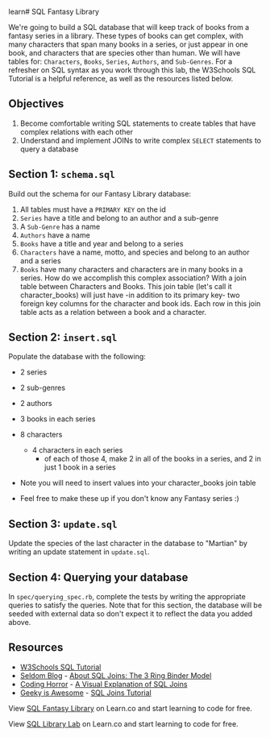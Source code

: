 learn# SQL Fantasy Library

We're going to build a SQL database that will keep track of books from a fantasy series in a library. These types of books can get complex, with many characters that span many books in a series, or just appear in one book, and characters that are species other than human. We will have tables for: `Characters`, `Books`, `Series`, `Authors`, and `Sub-Genres`. For a refresher on SQL syntax as you work through this lab, the W3Schools SQL Tutorial is a helpful reference, as well as the resources listed below.

## Objectives

1. Become comfortable writing SQL statements to create tables that have complex relations with each other
2. Understand and implement JOINs to write complex `SELECT` statements to query a database

## Section 1: `schema.sql`

Build out the schema for our Fantasy Library database:

1. All tables must have a `PRIMARY KEY` on the id
2. `Series` have a title and belong to an author and a sub-genre
3. A `Sub-Genre` has a name
4. `Authors` have a name
5. `Books` have a title and year and belong to a series
6. `Characters` have a name, motto, and species and belong to an author and a series
7. `Books` have many characters and characters are in many books in a series. How do we accomplish this complex association? With a join table between Characters and Books. This join table (let's call it character_books) will just have -in addition to its primary key- two foreign key columns for the character and book ids. Each row in this join table acts as a relation between a book and a character.

## Section 2: `insert.sql`

Populate the database with the following:

* 2 series
* 2 sub-genres
* 2 authors
* 3 books in each series
* 8 characters
  * 4 characters in each series
    * of each of those 4, make 2 in all of the books in a series, and 2 in just 1 book in a series
* Note you will need to insert values into your character_books join table

* Feel free to make these up if you don't know any Fantasy series :)

## Section 3: `update.sql`

Update the species of the last character in the database to "Martian" by writing an update statement in `update.sql`.

## Section 4: Querying your database

In `spec/querying_spec.rb`, complete the tests by writing the appropriate queries to satisfy the queries. Note that for this section, the database will be seeded with external data so don't expect it to reflect the data you added above.

## Resources
* [W3Schools SQL Tutorial](http://www.w3schools.com/sql/)
* [Seldom Blog](http://blog.seldomatt.com/blog/2012/10/17/about-sql-joins-the-3-ring-binder-model/) - [About SQL Joins: The 3 Ring Binder Model](http://blog.seldomatt.com/blog/2012/10/17/about-sql-joins-the-3-ring-binder-model/)
* [Coding Horror](http://blog.codinghorror.com/) - [A Visual Explanation of SQL Joins](http://blog.codinghorror.com/a-visual-explanation-of-sql-joins/)
* [Geeky is Awesome](http://geekyisawesome.blogspot.com/) - [SQL Joins Tutorial](http://geekyisawesome.blogspot.com/2011/03/sql-joins-tutorial.html)

<p data-visibility='hidden'>View <a href='https://learn.co/lessons/sql-library-lab' title='SQL Fantasy Library'>SQL Fantasy Library</a> on Learn.co and start learning to code for free.</p>

<p class='util--hide'>View <a href='https://learn.co/lessons/sql-library-lab'>SQL Library Lab</a> on Learn.co and start learning to code for free.</p>
